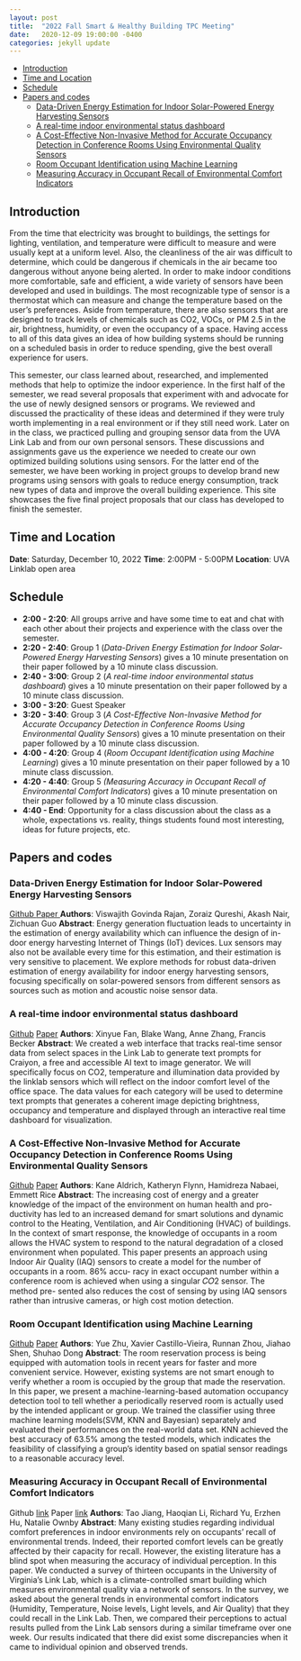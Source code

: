 ```yaml
---
layout: post
title:  "2022 Fall Smart & Healthy Building TPC Meeting"
date:   2020-12-09 19:00:00 -0400
categories: jekyll update
---
```


- [Introduction](#introduction)
- [Time and Location](#time-and-location)
- [Schedule](#schedule)
- [Papers and codes](#papers-and-codes)
  * [Data-Driven Energy Estimation for Indoor Solar-Powered Energy Harvesting Sensors](#data-driven-energy-estimation-for-indoor-solar-powered-energy-harvesting-sensors)
  * [A real-time indoor environmental status dashboard](#a-real-time-indoor-environmental-status-dashboard)
  * [A Cost-Effective Non-Invasive Method for Accurate Occupancy Detection in Conference Rooms Using Environmental Quality Sensors](#a-cost-effective-non-invasive-method-for-accurate-occupancy-detection-in-conference-rooms-using-environmental-quality-sensors)
  * [Room Occupant Identification using Machine Learning](#room-occupant-identification-using-machine-learning)
  * [Measuring Accuracy in Occupant Recall of Environmental Comfort Indicators](#measuring-accuracy-in-occupant-recall-of-environmental-comfort-indicators)

## Introduction
From the time that electricity was brought to buildings, the settings for lighting, ventilation, and temperature were difficult to measure and were usually kept at a uniform level. Also, the cleanliness of the air was difficult to determine, which could be dangerous if chemicals in the air became too dangerous without anyone being alerted. In order to make indoor conditions more comfortable, safe and efficient, a wide variety of sensors have been developed and used in buildings. The most recognizable type of sensor is a thermostat which can measure and change the temperature based on the user’s preferences. Aside from temperature, there are also sensors that are designed to track levels of chemicals such as CO2, VOCs, or PM 2.5 in the air, brightness, humidity, or even the occupancy of a space. Having access to all of this data gives an idea of how building systems should be running on a scheduled basis in order to reduce spending, give the best overall experience for users.

This semester, our class learned about, researched, and implemented methods that help to optimize the indoor experience. In the first half of the semester, we read several proposals that experiment with and advocate for the use of newly designed sensors or programs. We reviewed and discussed the practicality of these ideas and determined if they were truly worth implementing in a real environment or if they still need work. Later on in the class, we practiced pulling and grouping sensor data from the UVA Link Lab and from our own personal sensors. These discussions and assignments gave us the experience we needed to create our own optimized building solutions using sensors. For the latter end of the semester, we have been working in project groups to develop brand new programs using sensors with goals to reduce energy consumption, track new types of data and improve the overall building experience. This site showcases the five final project proposals that our class has developed to finish the semester.

## Time and Location
 **Date**: Saturday, December 10, 2022
**Time**: 2:00PM - 5:00PM
**Location**: UVA Linklab open area

## Schedule

- **2:00 - 2:20**:
All groups arrive and have some time to eat and chat with each other about their projects and experience with the class over the semester. 
- **2:20 - 2:40**:
Group 1 (*Data-Driven Energy Estimation for Indoor Solar-Powered Energy Harvesting Sensors*) gives a 10 minute presentation on their paper followed by a 10 minute class discussion.
- **2:40 - 3:00**:
Group 2 (*A real-time indoor environmental status dashboard*) gives a 10 minute presentation on their paper followed by a 10 minute class discussion.
- **3:00 - 3:20**:
Guest Speaker
- **3:20 - 3:40**:
Group 3 (*A Cost-Effective Non-Invasive Method for Accurate Occupancy Detection in Conference Rooms Using Environmental Quality Sensors*) gives a 10 minute presentation on their paper followed by a 10 minute class discussion.
- **4:00 - 4:20**:
Group 4 (*Room Occupant Identification using Machine Learning*) gives a 10 minute presentation on their paper followed by a 10 minute class discussion.
- **4:20 - 4:40**:
Group 5 *(Measuring Accuracy in Occupant Recall of Environmental Comfort Indicators*) gives a 10 minute presentation on their paper followed by a 10 minute class discussion.
- **4:40 - End**:
Opportunity for a class discussion about the class as a whole, expectations vs. reality, things students found most interesting, ideas for future projects, etc. 


## Papers and codes
### Data-Driven Energy Estimation for Indoor Solar-Powered Energy Harvesting Sensors
<a href="https://dl.acm.org/doi/10.1145/3408308.342762](https://github.com/viswajith-g/Data-Driven-Energy-Estimation-for-Indoor-Solar-Powered-Energy-Harvesting-Sensors"> Github </a>
<a href="https://drive.google.com/file/d/1O9KsrmuXDvobtZ76O8dullRSnuPDG0jB/view?usp=share_link"> Paper </a>
**Authors**: Viswajith Govinda Rajan, Zoraiz Qureshi, Akash Nair, Zichuan Guo
**Abstract**: Energy generation fluctuation leads to uncertainty in the estimation of energy availability which can influence the design of in-door energy harvesting Internet of Things (IoT) devices. Lux sensors may also not be available every time for this estimation, and their estimation is very sensitive to placement. We explore methods for robust data-driven estimation of energy availability for indoor energy harvesting sensors, focusing specifically on solar-powered sensors from different sensors as sources such as motion and acoustic noise sensor data.  

### A real-time indoor environmental status dashboard
[Github](https://github.com/12-plus-1/ieq_dashboard) 
[Paper](https://drive.google.com/file/d/1CPtUY79hvp_KAKulfEddXntqV00pTxXF/view?usp=share_link)
**Authors**: Xinyue Fan, Blake Wang, Anne Zhang, Francis Becker
**Abstract**: We created a web interface that tracks real-time sensor data from select spaces in the Link Lab to generate text prompts for Craiyon, a free and accessible AI text to image generator. We will specifically focus on CO2, temperature and illumination data provided by the linklab sensors which will reflect on the indoor comfort level of the office space. The data values for each category will be used to determine text prompts that generates a coherent image depicting brightness, occupancy and temperature and displayed through an interactive real time dashboard for visualization.

### A Cost-Effective Non-Invasive Method for Accurate Occupancy Detection in Conference Rooms Using Environmental Quality Sensors
[Github]()
[Paper](https://drive.google.com/file/d/1WCO3tWpM7XH3Z6oL7SdGTq-0qO0omhVf/view?usp=share_link) 
**Authors**: Kane Aldrich, Katheryn Flynn, Hamidreza Nabaei, Emmett Rice
**Abstract**: The increasing cost of energy and a greater knowledge of the impact of the environment on human health and pro- ductivity has led to an increased demand for smart solutions and dynamic control to the Heating, Ventilation, and Air Conditioning (HVAC) of buildings. In the context of smart response, the knowledge of occupants in a room allows the HVAC system to respond to the natural degradation of a closed environment when populated. This paper presents an approach using Indoor Air Quality (IAQ) sensors to create a model for the number of occupants in a room. 86% accu- racy in exact occupant number within a conference room is achieved when using a singular 𝐶𝑂2 sensor. The method pre- sented also reduces the cost of sensing by using IAQ sensors rather than intrusive cameras, or high cost motion detection.  

### Room Occupant Identification using Machine Learning
[Github](https://github.com/rnzhou32/SHB-Project) 
[Paper](https://drive.google.com/file/d/1AMfQdLBpTrx0bSzOMcM08Mm8PRJbGT8w/view?usp=share_link) 
**Authors**: Yue Zhu, Xavier Castillo-Vieira, Runnan Zhou, Jiahao Shen, Shuhao Dong
**Abstract**: The room reservation process is being equipped with automation tools in recent years for faster and more convenient service. However, existing systems are not smart enough to verify whether a room is occupied by the group that made the reservation. In this paper, we present a machine-learning-based automation occupancy detection tool to tell whether a periodically reserved room is actually used by the intended applicant or group. We trained the classifier using three machine learning models(SVM, KNN and Bayesian) separately and evaluated their performances on the real-world data set. KNN achieved the best accuracy of 63.5\% among the tested models, which indicates the feasibility of classifying a group’s identity based on spatial sensor readings to a reasonable accuracy level. 

### Measuring Accuracy in Occupant Recall of Environmental Comfort Indicators
Github [link]() 
Paper [link](https://drive.google.com/drive/folders/1H_5zK7ed6w3gr6vkEWPZE9FmYd0Dckxt) 
**Authors**: Tao Jiang, Haoqian Li, Richard Yu, Erzhen Hu, Natalie Ownby
**Abstract**: Many existing studies regarding individual comfort preferences in indoor environments rely on occupants’ recall of environmental trends. Indeed, their reported comfort levels can be greatly affected by their capacity for recall. However, the existing literature has a blind spot when measuring the accuracy of individual perception. In this paper. We conducted a survey of thirteen occupants in the University of Virginia’s Link Lab, which is a climate-controlled smart building which measures environmental quality via a network of sensors. In the survey, we asked about the general trends in environmental comfort indicators (Humidity, Temperature, Noise levels, Light levels, and Air Quality) that they could recall in the Link Lab. Then, we compared their perceptions to actual results pulled from the Link Lab sensors during a similar timeframe over one week. Our results indicated that there did exist some discrepancies when it came to individual opinion and observed trends. 

